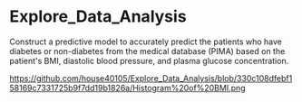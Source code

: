 # Explore_Data_Analysis

Construct a predictive model to accurately predict the patients who have diabetes or non-diabetes from the medical database (PIMA) based on the patient's BMI, diastolic blood pressure, and plasma glucose concentration.

https://github.com/house40105/Explore_Data_Analysis/blob/330c108dfebf158169c7331725b9f7dd19b1826a/Histogram%20of%20BMI.png
